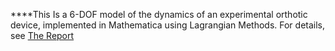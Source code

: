 ****This Is a 6-DOF model of the dynamics of an experimental orthotic device, implemented in Mathematica using Lagrangian Methods.  For details, see [The Report](ME_314_Final/ME_314_Final_Awentzel.pdf)

